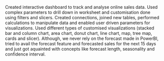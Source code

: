 Created interactive dashboard to track and analyse online sales data.
Used complex parameters to drill down in worksheet and customisation done using filters and slicers.
Created connections, joined new tables, performed calculations to manipulate data and enabled user driven parameters for visualizations.
Used different types of customised visualizations (stacked bar and column chart, area chart, donut chart, line chart, map, tree map, cards and slicer).
Although, we never rely on the forecast made in PowerBI, tried to avail the forecast feature and forecasted sales for the next 15 days and just got aquainted with concepts like forecast length, seasonality and confidence interval.
